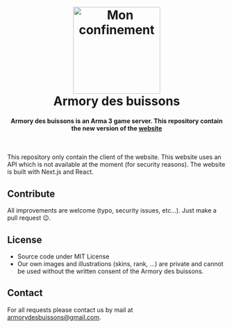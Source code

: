 <h1 align="center">
  <br>
  <a href="https://nathangobinet.github.io/monconfinement"><img src="https://raw.githubusercontent.com/nathangobinet/armorydesbuissons/master/public/svgs/screen-logo.svg" alt="Mon confinement" width="200"></a>
  <br>
  Armory des buissons
  <br>
</h1>

<h4 align="center">Armory des buissons is an Arma 3 game server. This repository contain the new version of the <a href="armorydesbuissons.fr">website</a></h4>
<br>

This repository only contain the client of the website. This website uses an API which is not available at the moment (for security reasons). 
The website is built with Next.js and React. 

## Contribute
All improvements are welcome (typo, security issues, etc...). Just make a pull request 😉.

## License
- Source code under MIT License
- Our own images and illustrations (skins, rank, ...) are private and cannot be used without the written consent of the Armory des buissons.

## Contact
For all requests please contact us by mail at armorydesbuissons@gmail.com.
